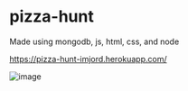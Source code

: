 # pizza-hunt
Made using mongodb, js, html, css, and node

https://pizza-hunt-imjord.herokuapp.com/

![image](https://user-images.githubusercontent.com/82243498/162869641-74531a92-61eb-4a6f-91bc-fcb5699ae8b8.png)
